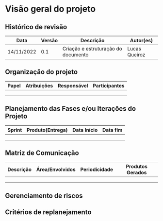 # Visão geral do projeto

## Histórico de revisão 

| Data       | Versão | Descrição                           | Autor(es)     |
| ---------- | ------ | ----------------------------------- | ------------- |
| 14/11/2022 | 0.1    | Criação e estruturação do documento | Lucas Queiroz |



## Organização do projeto

| Papel | Atribuições | Responsável | Participantes |
| ----- | ----------- | ----------- | ------------- |
|       |             |             |               |
|       |             |             |               |
|       |             |             |               |

## Planejamento das Fases e/ou Iterações do Projeto

| Sprint | Produto(Entrega) | Data Início | Data fim |
| ------ | ---------------- | ----------- | -------- |
|        |                  |             |          |
|        |                  |             |          |
|        |                  |             |          |

## Matriz de Comunicação

| Descrição | Área/Envolvidos | Periodicidade | Produtos Gerados |
| --------- | --------------- | ------------- | ---------------- |
|           |                 |               |                  |
|           |                 |               |                  |
|           |                 |               |                  |

## Gerenciamento de riscos



## Critérios de replanejamento

